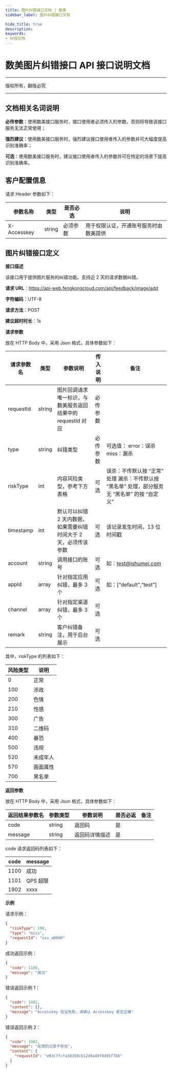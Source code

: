 ```yaml
---
title: 图片纠错接口文档 | 数美
sidebar_label: 图片纠错接口文档

hide_title: true
description: 
keywords:
- 纠错文档
---
```


# 数美图片纠错接口 API 接口说明文档

---

版权所有，翻版必究

---

## 文档相关名词说明

**必传参数**：使用数美接口服务时，接口使用者必须传入的参数，否则将导致该接口服务无法正常使用；

**强烈建议**：使用数美接口服务时，强烈建议接口使用者传入的参数并可大幅度提高识别准确率；

**可选**：使用数美接口服务时，建议接口使用者传入的参数并可在特定的场景下提高识别准确率。

## 客户配置信息

请求 Header 参数如下：

| **参数名称** | **类型** | **是否必选** | **说明**                               |
| ------------ | -------- | ------------ | -------------------------------------- |
| X-Accesskey  | string   | 必须参数     | 用于权限认证，开通账号服务时由数美提供 |

## 图片纠错接口定义

**接口描述**

该接口用于提供图片服务的纠错功能。支持近 2 天的请求数据纠错。

**请求 URL**：https://api-web.fengkongcloud.com/api/feedback/image/add

**字符编码**：UTF-8

**请求方法**：POST

**建议超时时长**：1s

**请求参数**

放在 HTTP Body 中，采用 Json 格式，具体参数如下：

| **请求参数名** | **类型** | **参数说明**                                                     | **传入说明** | **备注**                                                                                       |
| -------------- | -------- | ---------------------------------------------------------------- | ------------ | ---------------------------------------------------------------------------------------------- |
| requestId      | string   | 图片回调请求唯一标识，与数美服务返回结果中的 requestId 对应      | 必传参数     |                                                                                                |
| type           | string   | 纠错类型                                                         | 必传参数     | 可选值： error：误杀 miss：漏杀                                                                |
| riskType       | int      | 内容风险类型，参考下方表格                                       | 可选         | 误杀：不传默认按 “正常” 处理 漏杀：不传默认按 “黑名单” 处理，部分服务无 “黑名单” 的按 “自定义” |
| timestamp      | int      | 默认可以纠错 2 天内数据，如果需要纠错时间大于 2 天，必须传该参数 | 可选         | 该记录发生时间，13 位时间戳                                                                    |
| account        | string   | 调用接口的账号                                                   | 可选         | 如：test@ishumei.com                                                                           |
| appId          | array    | 针对指定应用纠错，最多 3 个                                      | 可选         | 如：[“default”,“test”]                                                                         |
| channel        | array    | 针对指定渠道纠错，最多 3 个                                      | 可选         |                                                                                                |
| remark         | string   | 客户纠错备注，用于后台展示                                       | 可选         |                                                                                                |

其中，riskType 的列表如下：

| **风险类型** | **说明** |
| ------------ | -------- |
| 0            | 正常     |
| 100          | 涉政     |
| 200          | 色情     |
| 210          | 性感     |
| 300          | 广告     |
| 310          | 二维码   |
| 400          | 暴恐     |
| 500          | 违规     |
| 520          | 未成年人 |
| 570          | 画面属性 |
| 700          | 黑名单   |

**返回参数**

放在 HTTP Body 中，采用 Json 格式，具体参数如下：

| **返回结果参数名** | **参数类型** | **参数说明**   | **是否必返** | **备注** |
| ------------------ | ------------ | -------------- | ------------ | -------- |
| code               | string       | 返回码         | 是           |          |
| message            | string       | 返回码详情描述 | 是           |          |

code 请求返回码列表如下：

| **code** | **message** |
| -------- | ----------- |
| 1100     | 成功        |
| 1101     | QPS 超限    |
| 1902     | xxxx        |

**示例**

请求示例：
```json
{
  "riskType": 100,
  "type": "miss",
  "requestId": "xxx_a0000"
}
```

成功返回示例：
```json
{
  "code": 1100,
  "message": "成功"
}
```

错误返回示例 1：
```json
{
  "code": 1902,
  "content": {},
  "message": "Accesskey 验证失败，请确认 Accesskey 是否正确"
}
```

错误返回示例 2：
```json
{
  "code": 1902,
  "message": "反馈的记录不存在",
  "content": {
    "requestId": "e03c7fcfa38358cb12d9a49f0495f7b8"
  }
}
```
